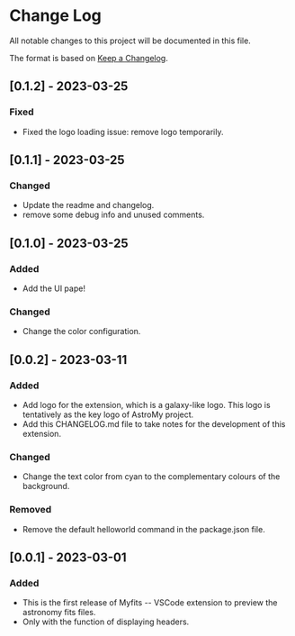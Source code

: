 # Change Log

All notable changes to this project will be documented in this file.

The format is based on [Keep a Changelog](https://keepachangelog.com).

## [0.1.2] - 2023-03-25
### Fixed
- Fixed the logo loading issue: remove logo temporarily.


## [0.1.1] - 2023-03-25
### Changed
- Update the readme and changelog.
- remove some debug info and unused comments.


## [0.1.0] - 2023-03-25
### Added
- Add the UI pape!

### Changed
- Change the color configuration.


## [0.0.2] - 2023-03-11
### Added
- Add logo for the extension, which is a galaxy-like logo. This logo is tentatively as the key logo of AstroMy project.
- Add this CHANGELOG.md file to take notes for the development of this extension.

### Changed
- Change the text color from cyan to the complementary colours of the background.

### Removed
- Remove the default helloworld command in the package.json file.


## [0.0.1] - 2023-03-01
### Added
- This is the first release of Myfits -- VSCode extension to preview the astronomy fits files.
- Only with the function of displaying headers.
